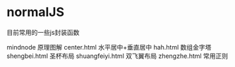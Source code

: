 # normalJS
目前常用的一些js封装函数


mindnode 原理图解
center.html 水平居中+垂直居中 
hah.html 数组金字塔
shengbei.html 圣杯布局
shuangfeiyi.html 双飞翼布局
zhengzhe.html 常用正则